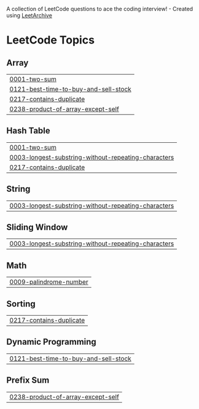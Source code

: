 A collection of LeetCode questions to ace the coding interview! - Created using [LeetArchive](https://github.com/anujlunawat/LeetArchive)


<!---LeetCode Topics Start-->
# LeetCode Topics
## Array
|  |
| ------- |
| [0001-two-sum](https://github.com/hollyxue05/leetcode-solutions/tree/main/LeetCode/0001-two-sum) |
| [0121-best-time-to-buy-and-sell-stock](https://github.com/hollyxue05/leetcode-solutions/tree/main/LeetCode/Easy/0121-best-time-to-buy-and-sell-stock) |
| [0217-contains-duplicate](https://github.com/hollyxue05/leetcode-solutions/tree/main/LeetCode/Easy/0217-contains-duplicate) |
| [0238-product-of-array-except-self](https://github.com/hollyxue05/leetcode-solutions/tree/main/LeetCode/Medium/0238-product-of-array-except-self) |
## Hash Table
|  |
| ------- |
| [0001-two-sum](https://github.com/hollyxue05/leetcode-solutions/tree/main/LeetCode/0001-two-sum) |
| [0003-longest-substring-without-repeating-characters](https://github.com/hollyxue05/leetcode-solutions/tree/main/LeetCode/0003-longest-substring-without-repeating-characters) |
| [0217-contains-duplicate](https://github.com/hollyxue05/leetcode-solutions/tree/main/LeetCode/Easy/0217-contains-duplicate) |
## String
|  |
| ------- |
| [0003-longest-substring-without-repeating-characters](https://github.com/hollyxue05/leetcode-solutions/tree/main/LeetCode/0003-longest-substring-without-repeating-characters) |
## Sliding Window
|  |
| ------- |
| [0003-longest-substring-without-repeating-characters](https://github.com/hollyxue05/leetcode-solutions/tree/main/LeetCode/0003-longest-substring-without-repeating-characters) |
## Math
|  |
| ------- |
| [0009-palindrome-number](https://github.com/hollyxue05/leetcode-solutions/tree/main/LeetCode/Easy/0009-palindrome-number) |
## Sorting
|  |
| ------- |
| [0217-contains-duplicate](https://github.com/hollyxue05/leetcode-solutions/tree/main/LeetCode/Easy/0217-contains-duplicate) |
## Dynamic Programming
|  |
| ------- |
| [0121-best-time-to-buy-and-sell-stock](https://github.com/hollyxue05/leetcode-solutions/tree/main/LeetCode/Easy/0121-best-time-to-buy-and-sell-stock) |
## Prefix Sum
|  |
| ------- |
| [0238-product-of-array-except-self](https://github.com/hollyxue05/leetcode-solutions/tree/main/LeetCode/Medium/0238-product-of-array-except-self) |
<!---LeetCode Topics End-->